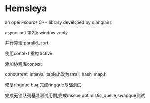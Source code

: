 ﻿Hemsleya
========

an open-source C++ library developed by qianqians

async_net 第2版 windows only

并行算法:parallel_sort

使用context 重构 active

添加协程库context 

concurrent_interval_table.h改为small_hash_map.h

修复ringque bug,完成ringque基础测试

完成无锁队列基准测试用例,完成msque,optimistic_queue,swapque测试

